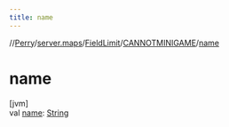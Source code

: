 ```yaml
---
title: name
---
```

//[Perry](../../../../index.html)/[server.maps](../../index.html)/[FieldLimit](../index.html)/[CANNOTMINIGAME](index.html)/[name](name.html)



# name



[jvm]\
val [name](name.html): [String](https://kotlinlang.org/api/latest/jvm/stdlib/kotlin/-string/index.html)




